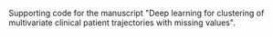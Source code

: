 Supporting code for the manuscript "Deep learning for clustering of multivariate clinical patient trajectories with missing values".
